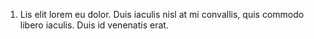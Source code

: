 <!-- #Demo Git Repository -->
<!-- This is the first file in this repo. -->

<!-- ##Ipsum Below -->

1. Lis elit lorem eu dolor. Duis iaculis nisl at mi convallis, quis commodo libero iaculis. Duis id venenatis erat.

